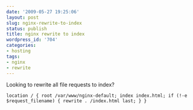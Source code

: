```yaml
---
date: '2009-05-27 19:25:06'
layout: post
slug: nginx-rewrite-to-index
status: publish
title: nginx rewrite to index
wordpress_id: '704'
categories:
- hosting
tags:
- nginx
- rewrite
---
```


Looking to rewrite all file requests to index?

` location / {
root /var/www/nginx-default;
index index.html;
if (!-e $request_filename) {
rewrite . /index.html last;
}
}
`
